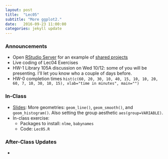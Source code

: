 ```yaml
---
layout: post
title:  "Lec05"
subtitle: "More ggplot2."
date:   2016-09-23 11:00:00
categories: jekyll update
---
```




### Announcements

* Open <a target="_blank" class="page-link" href="https://rstudio.middlebury.edu/s/a74eb91e75a57102701c6/">RStudio Server</a> for an example
of [shared projects](https://support.rstudio.com/hc/en-us/articles/211659737-Sharing-Projects-in-RStudio-Server-Pro)
* Live coding of Lec04 Exercises
* HW-1 Library 105A discussion on Wed 10/12: some of you will be presenting. I'll let you know who a couple of days before.
* HW-0 completion times `hist(c(60, 20, 30, 10, 40, 15, 10, 10, 20, 60, 7, 10, 30, 10, 15), xlab="time in minutes", main="")`



### In-Class

* <a href = "http://htmlpreview.github.io/?https://raw.githubusercontent.com/2016-09-Middlebury-Data-Science/Topics/master/Lec05%20More%20ggplot2/Lec05.html" target = "_blank">Slides</a>:
More geometries: `geom_line()`, `geom_smooth()`, and `geom_histogram()`. Also setting the group aesthetic `aes(group=VARIABLE)`.
* In-class exercise:
    + Packages to install: `nlme`, `babynames`
    + Code: `Lec05.R`


### After-Class Updates

*

